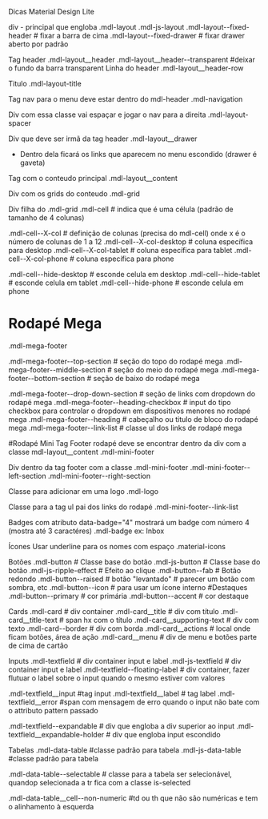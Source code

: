 Dicas Material Design Lite

div - principal que engloba
.mdl-layout
.mdl-js-layout
.mdl-layout--fixed-header # fixar a barra de cima
.mdl-layout--fixed-drawer # fixar drawer aberto por padrão

Tag header
.mdl-layout__header
.mdl-layout__header--transparent #deixar o fundo da barra transparent
Linha do header
.mdl-layout__header-row

Titulo 
.mdl-layout-title

Tag nav para o menu deve estar dentro do mdl-header
.mdl-navigation

Div com essa classe vai espaçar e jogar o nav para a direita
.mdl-layout-spacer


Div que deve ser irmã da tag header
.mdl-layout__drawer
- Dentro dela ficará os links que aparecem no menu escondido (drawer é gaveta)

Tag com o conteudo principal
.mdl-layout__content

Div com os grids do conteudo
.mdl-grid

Div filha do .mdl-grid
.mdl-cell # indica que é uma célula (padrão de tamanho de 4 colunas)

.mdl-cell--X-col # definição de colunas (precisa do mdl-cell) onde x é o número de colunas de 1 a 12
.mdl-cell--X-col-desktop # coluna específica para desktop
.mdl-cell--X-col-tablet # coluna específica para tablet
.mdl-cell--X-col-phone # coluna específica para phone

.mdl-cell--hide-desktop # esconde celula em desktop
.mdl-cell--hide-tablet # esconde celula em tablet
.mdl-cell--hide-phone # esconde celula em phone

# Rodapé Mega
.mdl-mega-footer

.mdl-mega-footer--top-section # seção do topo do rodapé mega
.mdl-mega-footer--middle-section # seção do meio do rodapé mega
.mdl-mega-footer--bottom-section # seção de baixo do rodapé mega

.mdl-mega-footer--drop-down-section # seção de links com dropdown do rodapé mega
.mdl-mega-footer--heading-checkbox # input do tipo checkbox para controlar o  dropdown em dispositivos menores no rodapé mega
.mdl-mega-footer--heading # cabeçalho ou titulo de bloco do rodapé mega
.mdl-mega-footer--link-list # classe ul dos links de rodapé mega

#Rodapé Mini
Tag Footer rodapé deve se encontrar dentro da div com a classe mdl-layout__content
.mdl-mini-footer

Div dentro da tag footer com a classe .mdl-mini-footer
.mdl-mini-footer--left-section
.mdl-mini-footer--right-section

Classe para adicionar em uma logo
.mdl-logo

Classe para a tag ul pai dos links do rodapé
.mdl-mini-footer--link-list

Badges com atributo data-badge="4" mostrará um badge com número 4 (mostra até 3 caractéres)
.mdl-badge
ex: <span class="mdl-badge" data-badge="4">Inbox</span>

Ícones
Usar underline para os nomes com espaço
.material-icons

Botões
.mdl-button # Classe base do botão
.mdl-js-button # Classe base do botão
.mdl-js-ripple-effect # Efeito ao clique
.mdl-button--fab # Botão redondo
.mdl-button--raised # botão "levantado" # parecer um botão com sombra, etc
.mdl-button--icon # para usar um ícone interno
#Destaques
.mdl-button--primary # cor primária
.mdl-button--accent # cor destaque


Cards
.mdl-card # div container
.mdl-card__title # div com título
.mdl-card__title-text # span hx com o título
.mdl-card__supporting-text # div com texto
.mdl-card--border # div com borda
.mdl-card__actions # local onde ficam botões, área de ação
.mdl-card__menu # div de menu e botões parte de cima de cartão


Inputs
.mdl-textfield # div container input e label
.mdl-js-textfield # div container input e label
.mdl-textfield--floating-label # div container, fazer flutuar o label sobre o input quando o mesmo estiver com valores

.mdl-textfield__input #tag input
.mdl-textfield__label # tag label
.mdl-textfield__error #span com mensagem de erro quando o input não bate com o attributo pattern passado

.mdl-textfield--expandable # div que engloba a div superior ao input
.mdl-textfield__expandable-holder # div que engloba input escondido


Tabelas
.mdl-data-table #classe padrão para tabela
.mdl-js-data-table #classe padrão para tabela

.mdl-data-table--selectable # classe para a tabela ser selecionável, quandop selecionada a tr fica com a classe is-selected

.mdl-data-table__cell--non-numeric #td ou th que não são numéricas e tem o alinhamento à esquerda